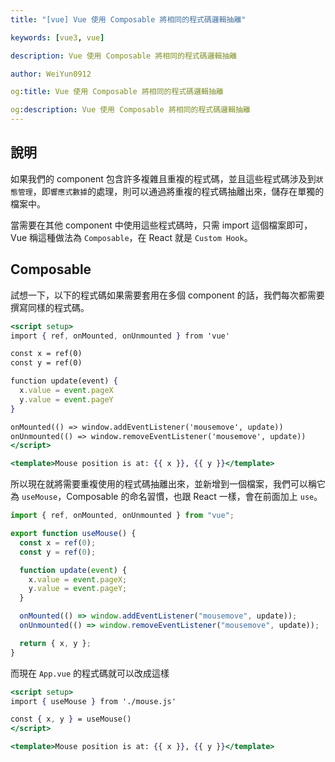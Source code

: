 ```yaml
---
title: "[vue] Vue 使用 Composable 將相同的程式碼邏輯抽離"

keywords: [vue3, vue]

description: Vue 使用 Composable 將相同的程式碼邏輯抽離

author: WeiYun0912

og:title: Vue 使用 Composable 將相同的程式碼邏輯抽離

og:description: Vue 使用 Composable 將相同的程式碼邏輯抽離
---
```


## 說明

如果我們的 component 包含許多複雜且重複的程式碼，並且這些程式碼涉及到`狀態管理`，即`響應式數據`的處理，則可以通過將重複的程式碼抽離出來，儲存在單獨的檔案中。

當需要在其他 component 中使用這些程式碼時，只需 import 這個檔案即可，Vue 稱這種做法為 `Composable`，在 React 就是 `Custom Hook`。

## Composable

試想一下，以下的程式碼如果需要套用在多個 component 的話，我們每次都需要撰寫同樣的程式碼。

```jsx title='App.vue' showLineNumbers
<script setup>
import { ref, onMounted, onUnmounted } from 'vue'

const x = ref(0)
const y = ref(0)

function update(event) {
  x.value = event.pageX
  y.value = event.pageY
}

onMounted(() => window.addEventListener('mousemove', update))
onUnmounted(() => window.removeEventListener('mousemove', update))
</script>

<template>Mouse position is at: {{ x }}, {{ y }}</template>
```

所以現在就將需要重複使用的程式碼抽離出來，並新增到一個檔案，我們可以稱它為 `useMouse`，Composable 的命名習慣，也跟 React 一樣，會在前面加上 `use`。

```js title='mouse.js' showLineNumbers
import { ref, onMounted, onUnmounted } from "vue";

export function useMouse() {
  const x = ref(0);
  const y = ref(0);

  function update(event) {
    x.value = event.pageX;
    y.value = event.pageY;
  }

  onMounted(() => window.addEventListener("mousemove", update));
  onUnmounted(() => window.removeEventListener("mousemove", update));

  return { x, y };
}
```

而現在 `App.vue` 的程式碼就可以改成這樣

```jsx title='App.vue' showLineNumbers
<script setup>
import { useMouse } from './mouse.js'

const { x, y } = useMouse()
</script>

<template>Mouse position is at: {{ x }}, {{ y }}</template>
```
